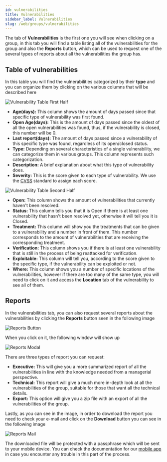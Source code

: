 ```yaml
---
id: vulnerabilities
title: Vulnerabilities
sidebar_label: Vulnerabilities
slug: /web/groups/vulnerabilities
---
```


The tab of **Vulnerabilities** is the first one you will see when clicking on a
group, in this tab you will find a table listing all of the vulnerabilities
for the group and also the **Reports** button, which can be used to request one
of the several types of reports about all the vulnerabilities the group has.

## Table of vulnerabilities

In this table you will find the vulnerabilities categorized by their **type** and
you can organize them by clicking on the various columns that will be described here

![Vulnerability Table First Half](/img/vulns_table_1h.png)

- **Age(days):** This column shows the amount of days passed since that specific
type of vulnerability was first found.
- **Open Age(days):** This is the amount of days passed since the oldest of all the
open vulnerabilities was found, thus, if the vulnerability is closed, this number
will be 0.
- **Last report(days):** The amount of days passed since a vulnerability of this
specific type was found, regardless of its open/closed status.
- **Type:** Depending on several characteristics of a single vulnerability, we can
categorize them in various groups. This column represents such categorization.
- **Description:** A brief explanation about what this type of vulnerability does.
- **Severity:** This is the score given to each type of vulnerability. We use the
[CVSS](/web/glossary/#cvss "Common Vulnerability Scoring System") standard to assign
each score.

![Vulnerability Table Second Half](/img/vulns_table_2h.png)

- **Open:** This column shows the amount of vulnerabilities that currently haven't
been resolved.
- **Status:** This column tells you that it is Open if there is at least one
vulnerability that hasn't been resolved yet, otherwise it will tell you it is
Closed.
- **Treatment:** This column will show you the treatments that can be given to a
vulnerability and a number in front of them. This number corresponds to the
amount of vulnerabilities that are receiving the corresponding treatment.
- **Verification:** This column shows you if there is at least one vulnerability
that is still in the process of being reattacked for verification.
- **Exploitable:** This column will tell you, according to the score given to
the specific type, if the vulnerability can be exploited or not.
- **Where:** This column shows you a number of specific locations of the
vulnerabilities, however if there are too many of the same type, you will need
to click on it and access the **Location** tab of the vulnerability to see
all of them.

## Reports

In the vulnerabilities tab, you can also request several reports about the
vulnerabilities by clicking the **Reports** button seen in the following image

![Reports Button](/img/reports_button.png)

When you click on it, the following window will show up

![Reports Modal](/img/reports_modal.png)

There are three types of report you can request:

- **Executive:** This will give you a more summarized report of all the
vulnerabilities in line with the knowledge needed from a managerial
perspective.
- **Technical:** This report will give a much more in-depth look at all the
vulnerabilities of the group, suitable for those that want all the
technical details.
- **Export:** This option will give you a zip file with an export of all
the vulnerabilities of the group.

Lastly, as you can see in the image, in order to download the report you need
to check your e-mail and click on the **Download** button you can see in the
following image

![Reports Mail](/img/reports_mail.png)

The downloaded file will be protected with a passphrase which will be sent to
your mobile device. You can check the documentation for our
[mobile app](/web/groups/vulnerabilities#reports) in case you encounter any
trouble in this part of the process.

